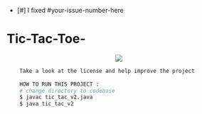 - [#] I fixed #your-issue-number-here
# Tic-Tac-Toe-

<div align="center">
  <img src="image.png" >
</div>

```bash
    Take a look at the license and help improve the project
	
    HOW TO RUN THIS PROJECT :
    # change directory to codebase
    $ javac tic_tac_v2.java
    $ java tic_tac_v2
```
